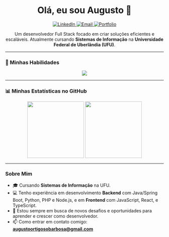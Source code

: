 <h1 align="center">Olá, eu sou Augusto 👋</h1>
<p align="center">
  <a href="https://www.linkedin.com/in/augusto-barbosa-769602194" target="_blank">
    <img alt="LinkedIn" src="https://img.shields.io/badge/LinkedIn-0A66C2?style=for-the-badge&logo=linkedin&logoColor=white">
  </a>
  <a href="mailto:augustoortigosobarbosa@gmail.com" target="_blank">
    <img alt="Email" src="https://img.shields.io/badge/Email-D14836?style=for-the-badge&logo=gmail&logoColor=white">
  </a>
  <a href="SEU-SITE" target="_blank">
    <img alt="Portfolio" src="https://img.shields.io/badge/Portfolio-4682B4?style=for-the-badge&logo=firefox&logoColor=white">
  </a>
</p>

<p align="center">
  Um desenvolvedor Full Stack focado em criar soluções eficientes e escaláveis. Atualmente cursando <strong>Sistemas de Informação</strong> na <strong>Universidade Federal de Uberlândia (UFU)</strong>.
</p>

---

### 🚀 Minhas Habilidades

<p align="center">
  <a href="https://skillicons.dev">
    <img src="https://skillicons.dev/icons?i=java,spring,python,php,nodejs,mysql,postgresql,js,react,ts,html,css,nextjs,vuejs&perline=7" />
  </a>
</p>

---

### 📊 Minhas Estatísticas no GitHub

<p align="center">
  <img height="180em" src="https://github-readme-stats.vercel.app/api?username=supp3rguto&show_icons=true&theme=dracula&include_all_commits=true&count_private=true"/>
  <img height="180em" src="https://github-readme-stats.vercel.app/api/top-langs/?username=supp3rguto&layout=compact&theme=dracula"/>
</p>

---

### Sobre Mim

- 🎓 Cursando **Sistemas de Informação** na UFU.
- 💻 Tenho experiência em desenvolvimento **Backend** com Java/Spring Boot, Python, PHP e Node.js, e em **Frontend** com JavaScript, React, e TypeScript.
- 🌱 Estou sempre em busca de novos desafios e oportunidades para aprender e crescer como desenvolvedor.
- 📫 Como entrar em contato comigo: **augustoortigosobarbosa@gmail.com**
